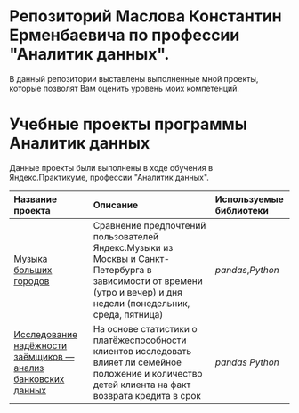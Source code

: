 # Репозиторий Маслова Константин Ерменбаевича по профессии "Аналитик данных".
В данный репозитории выставлены выполненные мной проекты, которые позволят Вам оценить уровень моих компетенций.
# Учебные проекты программы Аналитик данных
Данные проекты были выполнены в ходе обучения в Яндекс.Практикуме, профессии "Аналитик данных".

| Название проекта | Описание | Используемые библиотеки | 
| :---------------------- | :---------------------- | :---------------------- |
| [Музыка больших городов](Музыка_больших_городов) | Сравнение предпочтений пользователей Яндекс.Музыки из Москвы и Санкт-Петербурга в зависимости от времени (утро и вечер) и дня недели (понедельник, среда, пятница)| *pandas*,*Python*
| [Исследование надёжности заёмщиков — анализ банковских данных](Исследование_надёжности_заёмщиков) | На основе статистики о платёжеспособности клиентов исследовать влияет ли семейное положение и количество детей клиента на факт возврата кредита в срок| *pandas* *Python*
